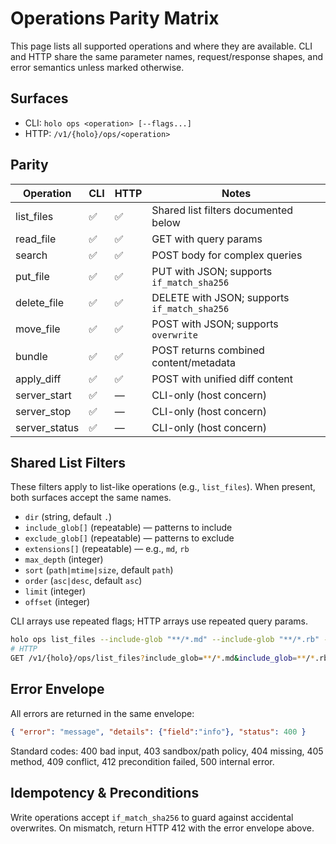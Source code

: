 # Operations Parity Matrix

This page lists all supported operations and where they are available. CLI and HTTP share the same parameter names,
request/response shapes, and error semantics unless marked otherwise.

## Surfaces
- CLI: `holo ops <operation> [--flags...]`
- HTTP: `/v1/{holo}/ops/<operation>`

## Parity

| Operation       | CLI | HTTP | Notes |
|-----------------|-----|------|-------|
| list_files      | ✅  | ✅   | Shared list filters documented below |
| read_file       | ✅  | ✅   | GET with query params |
| search          | ✅  | ✅   | POST body for complex queries |
| put_file        | ✅  | ✅   | PUT with JSON; supports `if_match_sha256` |
| delete_file     | ✅  | ✅   | DELETE with JSON; supports `if_match_sha256` |
| move_file       | ✅  | ✅   | POST with JSON; supports `overwrite` |
| bundle          | ✅  | ✅   | POST returns combined content/metadata |
| apply_diff      | ✅  | ✅   | POST with unified diff content |
| server_start    | ✅  | —    | CLI-only (host concern) |
| server_stop     | ✅  | —    | CLI-only (host concern) |
| server_status   | ✅  | —    | CLI-only (host concern) |

## Shared List Filters

These filters apply to list-like operations (e.g., `list_files`). When present, both surfaces accept the same names.

- `dir` (string, default `.`)
- `include_glob[]` (repeatable) — patterns to include
- `exclude_glob[]` (repeatable) — patterns to exclude
- `extensions[]` (repeatable) — e.g., `md`, `rb`
- `max_depth` (integer)
- `sort` (`path|mtime|size`, default `path`)
- `order` (`asc|desc`, default `asc`)
- `limit` (integer)
- `offset` (integer)

CLI arrays use repeated flags; HTTP arrays use repeated query params.

```bash
holo ops list_files --include-glob "**/*.md" --include-glob "**/*.rb" --limit 10
# HTTP
GET /v1/{holo}/ops/list_files?include_glob=**/*.md&include_glob=**/*.rb&limit=10
```

## Error Envelope

All errors are returned in the same envelope:

```json
{ "error": "message", "details": {"field":"info"}, "status": 400 }
```

Standard codes: 400 bad input, 403 sandbox/path policy, 404 missing, 405 method, 409 conflict, 412 precondition failed,
500 internal error.

## Idempotency & Preconditions

Write operations accept `if_match_sha256` to guard against accidental overwrites. On mismatch, return HTTP 412 with the
error envelope above.


